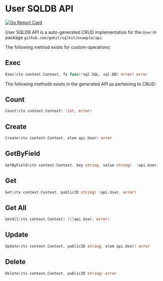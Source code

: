 User SQLDB API
===================================

[![Go Report Card](https://goreportcard.com/badge/github.com/gokit/sqlkit/example/api/usersql)](https://goreportcard.com/report/github.com/gokit/sqlkit/example/api/usersql)

User SQLDB API is a auto-generated CRUD implementation for the `User` in package `github.com/gokit/sqlkit/example/api`.

The following method exists for custom operations:

## Exec

```go
Exec(ctx context.Context, fx func(*sql.SQL, sql.DB) error) error
```

The following methods exists in the generated API as pertaining to CRUD:

## Count

```go
Count(ctx context.Context) (int, error)
```

## Create

```go
Create(ctx context.Context, elem api.User) error
```

## GetByField

```go
GetByField(ctx context.Context, key string, value string)  (api.User,  error)
```

## Get

```go
Get(ctx context.Context, publicID string) (api.User, error)
```

## Get All

```go
GetAll(ctx context.Context) ([]api.User, error)
```

## Update

```go
Update(ctx context.Context, publicID string, elem api.User) error
```

## Delete

```go
Delete(ctx context.Context, publicID string) error
```

